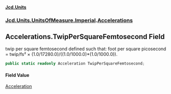 #### [Jcd.Units](index.md 'index')
### [Jcd.Units.UnitsOfMeasure.Imperial](Jcd.Units.UnitsOfMeasure.Imperial.md 'Jcd.Units.UnitsOfMeasure.Imperial').[Accelerations](Accelerations.md 'Jcd.Units.UnitsOfMeasure.Imperial.Accelerations')

## Accelerations.TwipPerSquareFemtosecond Field

twip per square femtosecond defined such that: foot per square picosecond = twip/fs² × (1.0/17280.0)/((1.0/1000.0)*(1.0/1000.0)).

```csharp
public static readonly Acceleration TwipPerSquareFemtosecond;
```

#### Field Value
[Acceleration](Acceleration.md 'Jcd.Units.UnitTypes.Acceleration')
